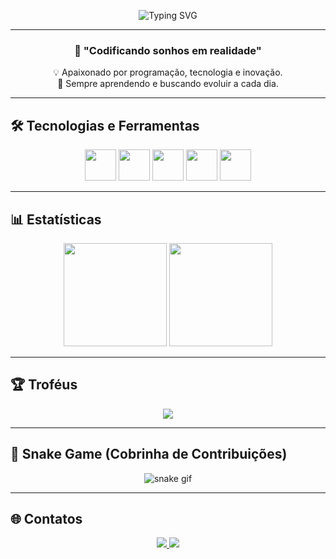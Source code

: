 <!-- Banner animado -->
<p align="center">
  <img src="https://readme-typing-svg.herokuapp.com?font=Fira+Code&size=32&pause=1000&color=00F7FF&center=true&vCenter=true&width=800&lines=👋+Olá%2C+eu+sou+José+Elias!;💻+Desenvolvedor+Python%2C+HTML+e+C%2B%2B;🚀+Bem-vindo+ao+meu+GitHub!" alt="Typing SVG" />
</p>

---

<div align="center">
  
### 🌌 **"Codificando sonhos em realidade"**
💡 Apaixonado por programação, tecnologia e inovação.  
🎯 Sempre aprendendo e buscando evoluir a cada dia.  

</div>

---

## 🛠️ Tecnologias e Ferramentas
<div align="center">
  <img src="https://cdn.jsdelivr.net/gh/devicons/devicon/icons/python/python-original.svg" width="50" height="50" />
  <img src="https://cdn.jsdelivr.net/gh/devicons/devicon/icons/html5/html5-original.svg" width="50" height="50" />
  <img src="https://cdn.jsdelivr.net/gh/devicons/devicon/icons/cplusplus/cplusplus-original.svg" width="50" height="50" />
  <img src="https://cdn.jsdelivr.net/gh/devicons/devicon/icons/git/git-original.svg" width="50" height="50" />
  <img src="https://cdn.jsdelivr.net/gh/devicons/devicon/icons/linux/linux-original.svg" width="50" height="50" />
</div>

---

## 📊 Estatísticas
<div align="center">
  <img src="https://github-readme-stats.vercel.app/api?username=SEU-USUARIO&show_icons=true&theme=radical&hide_border=true&bg_color=0D1117" height="165" />
  <img src="https://github-readme-stats.vercel.app/api/top-langs/?username=SEU-USUARIO&layout=compact&theme=radical&hide_border=true&bg_color=0D1117" height="165" />
</div>

---

## 🏆 Troféus
<div align="center">
  <img src="https://github-profile-trophy.vercel.app/?username=SEU-USUARIO&theme=radical&no-frame=true&row=1&column=6" />
</div>

---

## 🐍 Snake Game (Cobrinha de Contribuições)
<div align="center">
  <img src="https://github.com/SEU-USUARIO/SEU-USUARIO/blob/output/github-contribution-grid-snake.svg" alt="snake gif"/>
</div>

---

## 🌐 Contatos
<div align="center">
  <a href="mailto:seuemail@gmail.com">
    <img src="https://img.shields.io/badge/Gmail-FF0000?style=for-the-badge&logo=gmail&logoColor=white">
  </a>
  <a href="https://www.linkedin.com/in/seu-linkedin/">
    <img src="https://img.shields.io/badge/LinkedIn-0077B5?style=for-the-badge&logo=linkedin&logoColor=white">
  </a>
  <a href="https://github.com/SEU-USUARIO">
    <img src="https://img.
